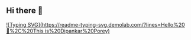 ## Hi there 👋


[![Typing SVG](https://readme-typing-svg.demolab.com/?lines=Hello%20👋%2C%20This is%20Dipankar%20Porey)](https://git.io/typing-svg)

<!--
**DIPANKARPOREY/DIPANKARPOREY** is a ✨ _special_ ✨ repository because its `README.md` (this file) appears on your GitHub profile.

Here are some ideas to get you started:

- 🔭 I’m currently working on ...
- 🌱 I’m currently learning ...
- 👯 I’m looking to collaborate on ...
- 🤔 I’m looking for help with ...
- 💬 Ask me about ...
- 📫 How to reach me: ...
- 😄 Pronouns: ...
- ⚡ Fun fact: ...
-->
